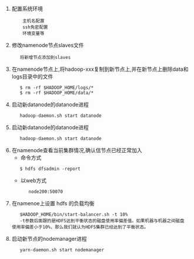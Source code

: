 1. 配置系统环境
    ````
        主机名配置
        ssh免密配置
        环境变量等
    ````
2. 修改namenode节点slaves文件
     ````
        将新增节点添加到slaves
     ````
3. 在namenode节点上,将hadoop-xxx复制到新节点上,并在新节点上删除data和logs目录中的文件
     ````
        $ rm -rf $HADOOP_HOME/logs/*
        $ rm -rf $HADOOP_HOME/data/*
     ````
4. 启动新datanode的datanode进程
     ````
        hadoop-daemon.sh start datanode
     ````        
5. 启动新datanode的datanode进程
     ````
        hadoop-daemon.sh start datanode
     ````  
6.  在namenode查看当前集群情况,确认信节点已经正常加入
    - 命令方式
     ````
        $ hdfs dfsadmin -report
     ````  
    - 以web方式
        ````
           node200:50070
        ````  
7. 在namenoe上设置 hdfs 的负载均衡
     ````
        $HADOOP_HOME/bin/start-balancer.sh -t 10%
        -t参数后面跟的是HDFS达到平衡状态的磁盘使用率偏差值。如果机器与机器之间磁盘使用率偏差小于10%，那么我们就认为HDFS集群已经达到了平衡状态。
     ````                  
8. 启动新节点的nodemanager进程
     ````
        yarn-daemon.sh start nodemanager
     ````                   